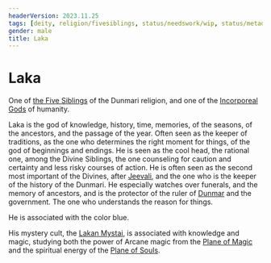 ```yaml
---
headerVersion: 2023.11.25
tags: [deity, religion/fivesiblings, status/needswork/wip, status/metadata/image]
gender: male
title: Laka
---
```

# Laka

One of [the Five Siblings](<../../../religions/five-siblings/five-siblings.md>) of the Dunmari religion, and one of the [Incorporeal Gods](<../incorporeal-gods.md>) of humanity. 

Laka is the god of knowledge, history, time, memories, of the seasons, of the ancestors, and the passage of the year. Often seen as the keeper of traditions, as the one who determines the right moment for things, of the god of beginnings and endings. He is seen as the cool head, the rational one, among the Divine Siblings, the one counseling for caution and certainty and less risky courses of action. He is often seen as the second most important of the Divines, after [Jeevali](<./jeevali.md>), and the one who is the keeper of the history of the Dunmari. He especially watches over funerals, and the memory of ancestors, and is the protector of the ruler of [Dunmar](<../../../../gazetteer/greater-dunmar/realms/dunmar/dunmar.md>) and the government. The one who understands the reason for things.

He is associated with the color blue. 

His mystery cult, the [Lakan Mystai](<../../../../groups/dunmari-mystery-cults/lakan-mystai.md>), is associated with knowledge and magic, studying both the power of Arcane magic from the [Plane of Magic](<../../../multiverse/plane-of-magic.md>) and the spiritual energy of the [Plane of Souls](<../../../multiverse/plane-of-souls.md>).

